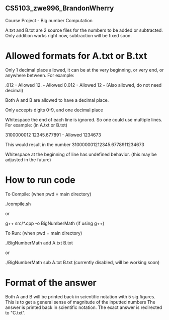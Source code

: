 ## CS5103_zwe996_BrandonWherry
Course Project - Big number Computation

A.txt and B.txt are 2 source files for the numbers to be added or subtracted.
Only addition works right now, subtraction will be fixed soon.



# Allowed formats for A.txt or B.txt

Only 1 decimal place allowed, it can be at the very beginning, or very end, or anywhere between.
For example:

 .012 - Allowed
  12. - Allowed
0.012 - Allowed
   12 - (Also allowed, do not need decimal)

Both A and B are allowed to have a decimal place.

Only accepts digits 0-9, and one decimal place

Whitespace the end of each line is ignored. So one could use multiple lines.
For example: (in A.txt or B.txt)

3100000012
12345.677891   - Allowed
1234673

This would result in the number 310000001212345.6778911234673

Whitespace at the beginning of line has undefined behavior. (this may be adjusted in the future)



# How to run code
To Compile: (when pwd = main directory)

./compile.sh

or

g++ src/*.cpp -o BigNumberMath  (if using g++)

To Run: (when pwd = main directory)

./BigNumberMath add A.txt B.txt

or 

./BigNumberMath sub A.txt B.txt (currently disabled, will be working soon)


# Format of the answer
Both A and B will be printed back in scientific notation with 5 sig figures.
This is to get a general sense of magnitude of the inputted numbers
The answer is printed back in scientific notation.
The exact answer is redirected to "C.txt".

